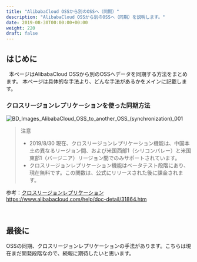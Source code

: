 ```yaml
---
title: "AlibabaCloud OSSから別のOSSへ（同期）"
description: "AlibabaCloud OSSから別のOSSへ（同期）を説明します。"
date: 2019-08-30T00:00:00+00:00
weight: 220
draft: false
---
```

<!-- descriptionがコンテンツの前に表示されます -->

<!-- コンテンツを書くときはこの下に記載ください -->


## はじめに
&nbsp; 本ページはAlibabaCloud OSSから別のOSSへデータを同期する方法をまとめます。
本ページは具体的な手法より、どんな手法があるかをメインに記載します。

### クロスリージョンレプリケーションを使った同期方法
![BD_Images_AlibabaCloud_OSS_to_another_OSS_(synchronization)_001](/static_images/BD_Images_AlibabaCloud_OSS_to_another_OSS_(synchronization)_001.png)
<br>
>注意 
>* 2019/8/30 現在、クロスリージョンレプリケーション機能は、中国本土の異なるリージョン間、および米国西部1（シリコンバレー）と米国東部1（バージニア）リージョン間でのみサポートされています。
>* クロスリージョンレプリケーション機能はベータテスト段階にあり、現在無料です。この関数は、公式にリリースされた後に課金されます。

参考：[クロスリージョンレプリケーション](https://www.alibabacloud.com/help/doc-detail/31864.htm)
https://www.alibabacloud.com/help/doc-detail/31864.htm


<br>


## 最後に
OSSの同期、クロスリージョンレプリケーションの手法があります。こちらは現在まだ開発段階なので、続報に期待したいと思います。
<br>






